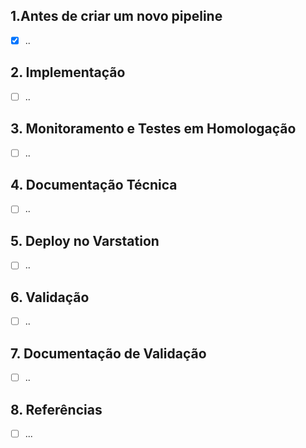 ## 1.Antes de criar um novo pipeline

  * [x] ..

## 2. Implementação

  * [ ] ..
  
## 3. Monitoramento e Testes em Homologação

  * [ ] ..
  
  
 ## 4. Documentação Técnica

  * [ ] ..

  
## 5. Deploy no Varstation

  * [ ] ..
  
  
## 6. Validação

  * [ ] ..
  
  
## 7. Documentação de Validação 

  * [ ] ..
  


## 8. Referências
 * [ ] ...
